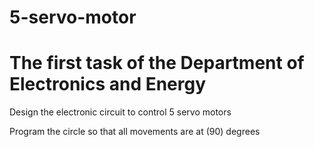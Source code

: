 # 5-servo-motor

# The first task of the Department of Electronics and Energy

Design the electronic circuit to control 5 servo motors

Program the circle so that all movements are at (90) degrees
